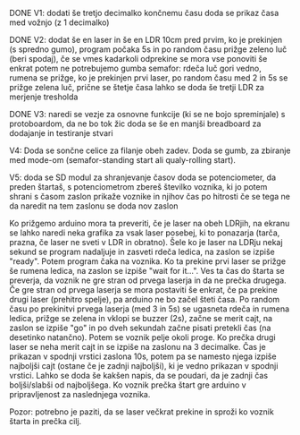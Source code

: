 DONE V1:
dodati še tretjo decimalko končnemu času
doda se prikaz časa med vožnjo (z 1 decimalko)

DONE V2:
dodat še en laser in še en LDR 10cm pred prvim, ko je prekinjen (s spredno gumo), program počaka 5s in po random času prižge zeleno luč (beri spodaj), če se vmes kadarkoli odprekine se mora vse ponoviti še enkrat
potem ne potrebujemo gumba
semafor: rdeča luč gori vedno, rumena se prižge, ko je prekinjen prvi laser, po random času med 2 in 5s se prižge zelena luč, prične se štetje časa
lahko se doda še tretji LDR za merjenje tresholda

DONE V3:
naredi se vezje za osnovne funkcije (ki se ne bojo spreminjale) s protoboardom, da ne bo tok žic
doda se še en manjši breadboard za dodajanje in testiranje stvari

V4:
Doda se sončne celice za filanje obeh zadev. Doda se gumb, za zbiranje med mode-om (semafor-standing start ali qualy-rolling start).

V5:
doda se SD modul za shranjevanje časov
doda se potenciometer, da preden štartaš, s potenciometrom zbereš številko voznika, ki jo potem shrani s časom
zaslon prikaže voznike in njihov čas po hitrosti
če se tega ne da naredit na tem zaslonu se doda nov zaslon

Ko prižgemo arduino mora ta preveriti, če je laser na obeh LDRjih, na ekranu se lahko naredi neka grafika za vsak laser posebej, ki to ponazarja (tarča, prazna, če laser ne sveti v LDR in obratno). Šele ko je laser na LDRju nekaj sekund se program nadaljuje in zasveti rdeča ledica, na zaslon se izpiše "ready". Potem program čaka na voznika. Ko ta prekine prvi laser se prižge še rumena ledica, na zaslon se izpiše "wait for it...". Ves ta čas do štarta se preverja, da voznik ne gre stran od prvega laserja in da ne prečka drugega. Če gre stran od prvega laserja se mora postaviti še enkrat, če pa prekine drugi laser (prehitro spelje), pa arduino ne bo začel šteti časa. Po random času po prekinitvi prvega laserja (med 3 in 5s) se ugasneta rdeča in rumena ledica, prižge se zelena in vklopi se buzzer (2s), začne se merit cajt, na zaslon se izpiše "go" in po dveh sekundah začne pisati pretekli čas (na desetinko natančno). Potem se voznik pelje okoli proge. Ko prečka drugi laser se neha merit cajt in se izpiše na zaslonu na 3 decimalke. Čas je prikazan v spodnji vrstici zaslona 10s, potem pa se namesto njega izpiše najboljši cajt (ostane če je zadnji najboljši), ki je vedno prikazan v spodnji vrstici. Lahko se doda še kakšen napis, da se poudari, da je zadnji čas boljši/slabši od najboljšega. Ko voznik prečka štart gre arduino v pripravljenost za naslednjega voznika.

Pozor: potrebno je paziti, da se laser večkrat prekine in sproži ko voznik štarta in prečka cilj.
